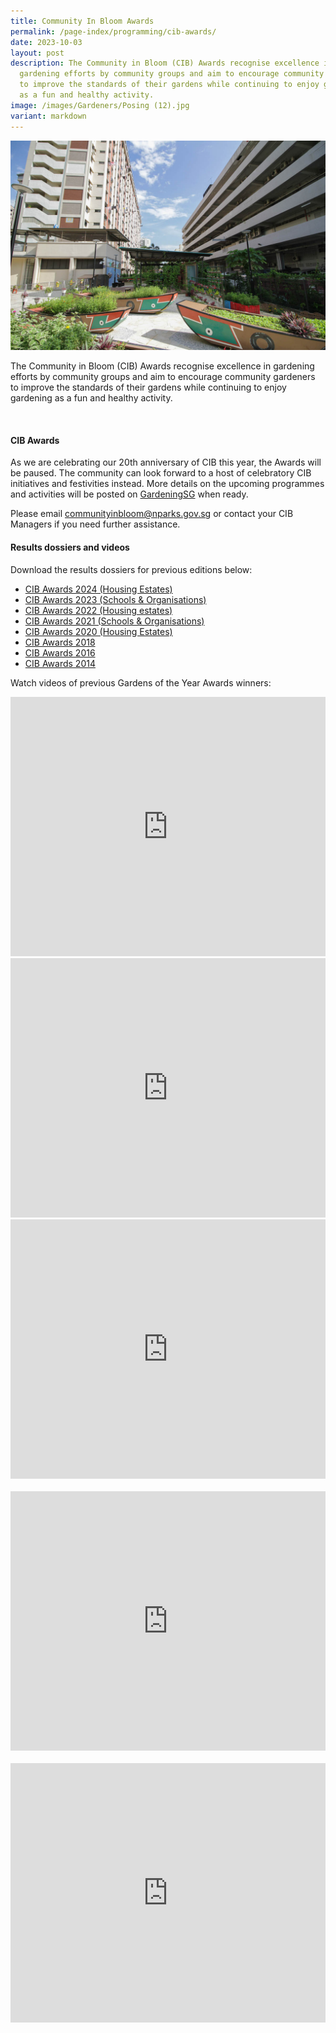 ```yaml
---
title: Community In Bloom Awards
permalink: /page-index/programming/cib-awards/
date: 2023-10-03
layout: post
description: The Community in Bloom (CIB) Awards recognise excellence in
  gardening efforts by community groups and aim to encourage community gardeners
  to improve the standards of their gardens while continuing to enjoy gardening
  as a fun and healthy activity.
image: /images/Gardeners/Posing (12).jpg
variant: markdown
---
```

<section>
	<img title="A community Garden in a public estate. Photo by Jacqueline Chua." src="/images/Garden%20design/GardenOfLove_JacChua.jpg">
	<p>The Community in Bloom (CIB) Awards recognise excellence in gardening efforts by community groups and aim to encourage community gardeners to improve the standards of their gardens while continuing to enjoy gardening as a fun and healthy activity.</p>
<br>
</section>

<section>
	<h4>CIB Awards</h4>
	<p>As we are celebrating our 20th anniversary of CIB this year, the Awards will be paused. The community can look forward to a host of celebratory CIB initiatives and festivities instead. More details on the upcoming programmes and activities will be posted on <a href="https://gardeningsg.nparks.gov.sg/](https://gardeningsg.nparks.gov.sg/)r&quot;">GardeningSG</a> when ready. </p>
	     
<p>Please email <a href="mailto:communityinbloom@nparks.gov.sg">communityinbloom@nparks.gov.sg</a> or contact your CIB Managers if you need further assistance. </p>

<section>
	<h4>Results dossiers and videos</h4>
	<p>Download the results dossiers for previous editions below:</p>
	<ul>
			<li><a href="https://go.gov.sg/ciba2024-results-dossier">CIB Awards 2024 (Housing Estates)</a></li>
		<li><a href="https://go.gov.sg/ciba2023-results-dossier">CIB Awards 2023 (Schools &amp; Organisations)</a></li>
			<li><a href="https://go.gov.sg/ciba2022-results-dossier">CIB Awards 2022 (Housing estates)</a></li>
		<li><a href="https://go.gov.sg/ciba2021-results-dossier">CIB Awards 2021 (Schools &amp; Organisations)</a></li> 
		<li><a href="https://go.gov.sg/ciba2020-results-dossier">CIB Awards 2020 (Housing Estates)</a></li>
		<li><a href="https://go.gov.sg/ciba2018-results-dossier">CIB Awards 2018</a></li>
		<li><a href="https://go.gov.sg/ciba2016-results-dossier">CIB Awards 2016</a></li>
		<li><a href="https://go.gov.sg/ciba2014-results-dossier">CIB Awards 2014</a></li>
	</ul>
	<p>Watch videos of previous Gardens of the Year Awards winners:</p>
	<iframe width="100%" height="415" src="https://www.youtube.com/embed/ButAtHNoA6w?si=VDPgigaRNFhDd80_" title="YouTube video player" frameborder="0" allow="accelerometer; autoplay; clipboard-write; encrypted-media; gyroscope; picture-in-picture; web-share" allowfullscreen=""></iframe><br>
		<iframe width="100%" height="415" src="https://www.youtube.com/embed/rRkCP-nlMtM?si=-MQl0qtHxnB5uLyh" title="YouTube video player" frameborder="0" allow="accelerometer; autoplay; clipboard-write; encrypted-media; gyroscope; picture-in-picture; web-share" allowfullscreen=""></iframe>	<br>
	<iframe width="100%" height="415" src="https://www.youtube.com/embed/jB1WD0su6oU?si=TY3EsdD3dEmV3Vpu" title="YouTube video player" frameborder="0" allow="accelerometer; autoplay; clipboard-write; encrypted-media; gyroscope; picture-in-picture; web-share" allowfullscreen=""></iframe>	<br>
	<br>
	<iframe width="100%" height="415" src="https://www.youtube.com/embed/aj8Wb3wyOmk?si=JhTV-2y9NjNEB1jf" title="YouTube video player" frameborder="0" allow="accelerometer; autoplay; clipboard-write; encrypted-media; gyroscope; picture-in-picture; web-share" allowfullscreen=""></iframe>	<br>
	<br>
	<iframe width="100%" height="415" src="https://www.youtube.com/embed/epChDGLSbRA?si=fTAYigvkc80AV8k1" title="YouTube video player" frameborder="0" allow="accelerometer; autoplay; clipboard-write; encrypted-media; gyroscope; picture-in-picture; web-share" allowfullscreen=""></iframe>	<br>
	<br>
</section></section>